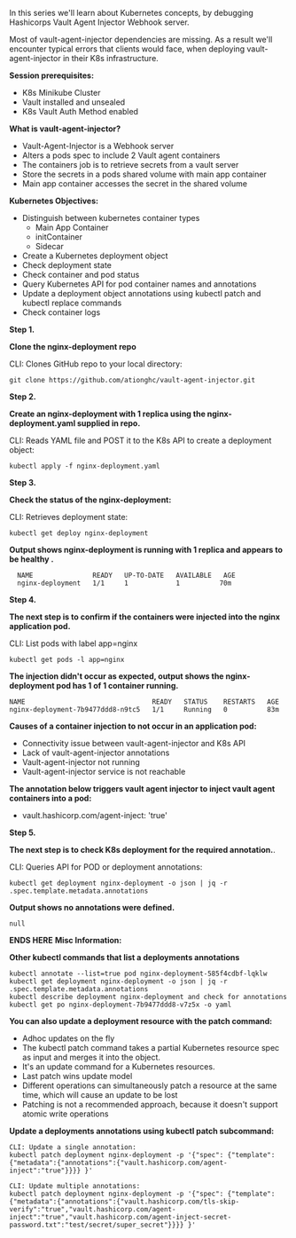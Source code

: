 In this series we'll learn about Kubernetes concepts, by debugging Hashicorps Vault Agent Injector Webhook server. 

Most of vault-agent-injector dependencies are missing. As a result we'll encounter typical errors that clients would face, when deploying vault-agent-injector in their K8s infrastructure. 

**Session prerequisites:**
*  K8s Minikube Cluster
*  Vault installed and unsealed
*  K8s Vault Auth Method enabled

**What is vault-agent-injector?**

* Vault-Agent-Injector is a Webhook server
* Alters a pods spec to include 2 Vault agent containers
* The containers job is to retrieve secrets from a vault server
* Store the secrets in a pods shared volume with main app container
* Main app container accesses the secret in the shared volume

**Kubernetes Objectives:**
- Distinguish between kubernetes container types
  - Main App Container
  - initContainer
  - Sidecar
- Create a Kubernetes deployment object
- Check deployment state
- Check container and pod status
- Query Kubernetes API for pod container names and annotations
- Update a deployment object annotations using kubectl patch and kubectl replace commands
- Check container logs 

**Step 1.**

**Clone the nginx-deployment repo** 
  
CLI: Clones GitHub repo to your local directory:
```
git clone https://github.com/ationghc/vault-agent-injector.git
```
**Step 2.**

**Create an nginx-deployment with 1 replica using the nginx-deployment.yaml supplied in repo.**

CLI: Reads YAML file and POST it to the K8s API to create a deployment object:
```
kubectl apply -f nginx-deployment.yaml
```
**Step 3.**

**Check the status of the nginx-deployment:**

CLI: Retrieves deployment state:
```
kubectl get deploy nginx-deployment
```
**Output shows nginx-deployment is running with 1 replica and appears to be healthy .**

```
  NAME               READY   UP-TO-DATE   AVAILABLE   AGE
  nginx-deployment   1/1     1            1          70m
```
**Step 4.**

**The next step is to confirm if the containers were injected into the nginx application pod.**

CLI: List pods with label app=nginx
```
kubectl get pods -l app=nginx
```
**The injection didn't occur as expected, output shows the nginx-deployment pod has 1 of 1 container running.**
```
NAME                                READY   STATUS    RESTARTS   AGE
nginx-deployment-7b9477ddd8-n9tc5   1/1     Running   0          83m
```
**Causes of a container injection to not occur in an application pod:**
* Connectivity issue between vault-agent-injector and K8s API
* Lack of vault-agent-injector annotations
* Vault-agent-injector not running
* Vault-agent-injector service is not reachable

**The annotation below triggers vault agent injector to inject vault agent containers into a pod:**
   - vault.hashicorp.com/agent-inject: 'true' 

**Step 5.**

**The next step is to check K8s deployment for the required annotation.**.

CLI: Queries API for POD or deployment annotations:
```
kubectl get deployment nginx-deployment -o json | jq -r .spec.template.metadata.annotations
```
**Output shows no annotations were defined.**
```
null
```
**ENDS HERE**
**Misc Information:**

**Other kubectl commands that list a deployments annotations**
```
kubectl annotate --list=true pod nginx-deployment-585f4cdbf-lqklw
kubectl get deployment nginx-deployment -o json | jq -r .spec.template.metadata.annotations
kubectl describe deployment nginx-deployment and check for annotations
kubectl get po nginx-deployment-7b9477ddd8-v7z5x -o yaml
```
**You can also update a deployment resource with the patch command:** 
* Adhoc updates on the fly 
* The kubectl patch command takes a partial Kubernetes resource spec as input and merges it into the object. 
* It's an update command for a Kubernetes resources.
* Last patch wins update model
* Different operations can simultaneously patch a resource at the same time, which will cause an update to be lost
* Patching is not a recommended approach, because it doesn't support atomic write operations

**Update a deployments annotations using kubectl patch subcommand:**
```
CLI: Update a single annotation:
kubectl patch deployment nginx-deployment -p '{"spec": {"template":{"metadata":{"annotations":{"vault.hashicorp.com/agent-inject":"true"}}}} }'

CLI: Update multiple annotations:
kubectl patch deployment nginx-deployment -p '{"spec": {"template":{"metadata":{"annotations":{"vault.hashicorp.com/tls-skip-verify":"true","vault.hashicorp.com/agent-inject":"true","vault.hashicorp.com/agent-inject-secret-password.txt":"test/secret/super_secret"}}}} }' 
```

